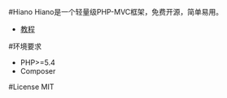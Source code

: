 #Hiano
Hiano是一个轻量级PHP-MVC框架，免费开源，简单易用。

* [教程](https://github.com/kasonyang/hiano-doc/blob/master/docs/index.md)

#环境要求

* PHP>=5.4
* Composer

#License
MIT
